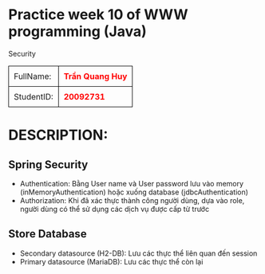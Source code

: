 # Practice week 10 of WWW programming (Java) 
Security
    <table style="border-collapse: collapse;">
        <tr>
            <td style="border: 1px solid black;padding: 10px;">FullName: </td>
            <td style="border: 1px solid black;padding: 10px;font-weight: bold; color: red;">Trần Quang Huy</td>
        </tr>
        <tr>
            <td style="border: 1px solid black; padding: 10px;">StudentID: </td>
            <td style="border: 1px solid black;padding: 10px; font-weight: bold; color: red;">20092731</td>
        </tr>
    </table>

# DESCRIPTION:
## Spring Security
- Authentication: Bằng User name và User password lưu vào memory (inMemoryAuthentication) hoặc xuống database (jdbcAuthentication)
- Authorization: Khi đã xác thực thành công người dùng, dựa vào role, người dùng có thể sử dụng các dịch vụ được cấp từ trước
  
## Store Database
- Secondary datasource (H2-DB): Lưu các thực thể liên quan đến session
- Primary datasource (MariaDB): Lưu các thực thể còn lại
